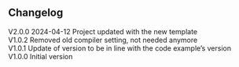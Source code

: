 ## Changelog  
V2.0.0 2024-04-12 Project updated with the new template  
V1.0.2 Removed old compiler setting, not needed anymore  
V1.0.1 Update of version to be in line with the code example’s version  
V1.0.0 Initial version  
